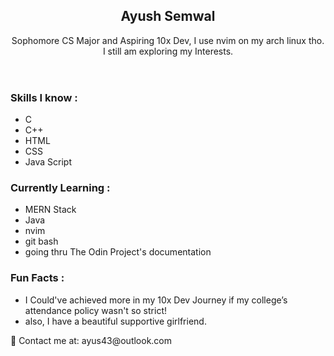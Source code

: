 <!--- ayusouttahere/ayusouttahere is a ✨ special ✨ repository because its `README.md` (this file) appears on your GitHub profile. You can click the Preview link to take a look at your changes. --->
<header>
   <h2>Ayush Semwal</h2>
   <p>Sophomore CS Major and Aspiring 10x Dev, I use nvim on my arch linux tho. <br> I still am exploring my Interests.</p>
</header>
   
<main>
   <h3>Skills I know : </h3>   
      <ul>
         <li>C</li>
         <li>C++</li>
         <li>HTML</li>
         <li>CSS</li>
         <li>Java Script</li>
      </ul>

   <h3>Currently Learning : </h3>
      <ul>
         <li>MERN Stack</li>
         <li>Java</li>
         <li>nvim</li>
         <li>git bash</li>
         <li>going thru The Odin Project's documentation</li>
      </ul>

   <h3>Fun Facts :</h3>
   <ul>
      <li>I Could've achieved more in my 10x Dev Journey if my college’s attendance policy wasn't so strict!</li>
      <li>also, I  have a beautiful supportive girlfriend. </li>
   </ul>
</main>

<footer>
   📧 Contact me at: ayus43@outlook.com
</footer>
